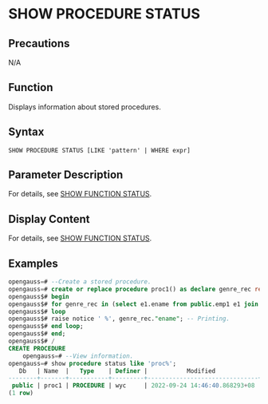 # SHOW PROCEDURE STATUS

## Precautions

N/A

## Function

Displays information about stored procedures.

## Syntax

```
SHOW PROCEDURE STATUS [LIKE 'pattern' | WHERE expr]
```

## Parameter Description

For details, see <a href="dolphin-show-function-status.md">SHOW FUNCTION STATUS</a>.

## Display Content

For details, see <a href="dolphin-show-function-status.md">SHOW FUNCTION STATUS</a>.

## Examples

```sql
opengauss=# --Create a stored procedure.
opengauss=# create or replace procedure proc1() as declare genre_rec record; -- Declare record type.
opengauss$# begin
opengauss$# for genre_rec in (select e1.ename from public.emp1 e1 join public.emp1mot e1m on e1.mgr = e1m.mgr)
opengauss$# loop
opengauss$# raise notice ' %', genre_rec."ename"; -- Printing.
opengauss$# end loop;
opengauss$# end;
opengauss$# /
CREATE PROCEDURE
    opengauss=# --View information.
opengauss=# show procedure status like 'proc%';
   Db   | Name  |   Type    | Definer |           Modified            |            Created            | Security_type | Comment | character_set_client | collation_connection |Database Collation
--------+-------+-----------+---------+-------------------------------+-------------------------------+---------------+---------+----------------------+----------------------+--------------------
 public | proc1 | PROCEDURE | wyc     | 2022-09-24 14:46:40.868293+08 | 2022-09-24 14:46:40.868293+08 | INVOKER       |         |                      |                      |en_US.UTF-8
(1 row)
```
